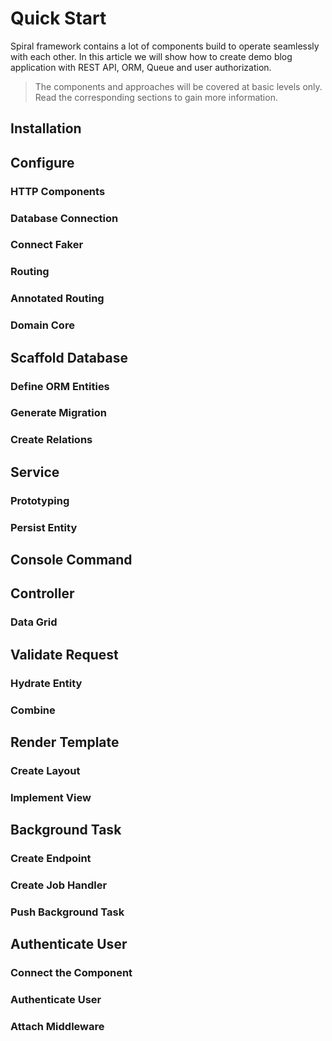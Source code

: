 # Quick Start
Spiral framework contains a lot of components build to operate seamlessly with each other.
In this article we will show how to create demo blog application with REST API, 
ORM, Queue and user authorization.

> The components and approaches will be covered at basic levels only. Read the corresponding 
sections to gain more information.

## Installation

## Configure

### HTTP Components

### Database Connection

### Connect Faker 

### Routing

### Annotated Routing

### Domain Core

## Scaffold Database

### Define ORM Entities

### Generate Migration

### Create Relations 

## Service

### Prototyping

### Persist Entity

## Console Command

## Controller

### Data Grid

## Validate Request

### Hydrate Entity

### Combine 

## Render Template

### Create Layout

### Implement View

## Background Task

### Create Endpoint

### Create Job Handler

### Push Background Task

## Authenticate User

### Connect the Component

### Authenticate User

### Attach Middleware
